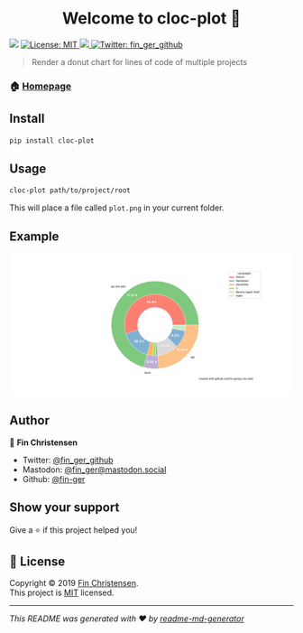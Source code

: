 <h1 align="center">Welcome to cloc-plot 👋</h1>
<p>
  <img src="https://img.shields.io/badge/version-0.0.1-blue.svg?cacheSeconds=2592000" />
  <a href="https://opensource.org/licenses/MIT">
    <img alt="License: MIT" src="https://img.shields.io/badge/License-MIT-yellow.svg" target="_blank" />
  </a>
  <a href="http://spacemacs.org">
    <img src="https://cdn.rawgit.com/syl20bnr/spacemacs/442d025779da2f62fc86c2082703697714db6514/assets/spacemacs-badge.svg" />
  </a>
  <a href="https://twitter.com/fin_ger_github">
    <img alt="Twitter: fin_ger_github" src="https://img.shields.io/twitter/follow/fin_ger_github.svg?style=social" target="_blank" />
  </a>
</p>

> Render a donut chart for lines of code of multiple projects

### 🏠 [Homepage](https://github.com/fin-ger/py-cloc-plot)

## Install

```sh
pip install cloc-plot
```

## Usage

```sh
cloc-plot path/to/project/root
```

This will place a file called `plot.png` in your current folder.

## Example

![](plot.png)

## Author

👤 **Fin Christensen**

* Twitter: [@fin_ger_github](https://twitter.com/fin_ger_github)
* Mastodon: [@fin_ger@mastodon.social](https://mastodon.social/@fin_ger)
* Github: [@fin-ger](https://github.com/fin-ger)

## Show your support

Give a ⭐️ if this project helped you!

## 📝 License

Copyright © 2019 [Fin Christensen](https://github.com/fin-ger).<br />
This project is [MIT](https://opensource.org/licenses/MIT) licensed.

***
_This README was generated with ❤️ by [readme-md-generator](https://github.com/kefranabg/readme-md-generator)_
